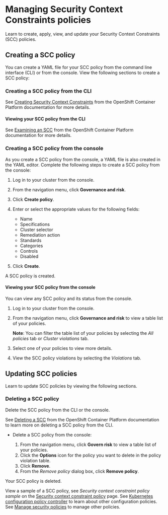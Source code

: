 # Managing Security Context Constraints policies

Learn to create, apply, view, and update your Security Context Constraints (SCC) policies.

## Creating a SCC policy 

You can create a YAML file for your SCC policy from the command line interface (CLI) or from the console. View the following sections to create a SCC policy:

### Creating a SCC policy from the CLI

See [Creating Security Context Constraints](https://docs.openshift.com/container-platform/4.3/authentication/managing-security-context-constraints.html#security-context-constraints-creating_configuring-internal-oauth) from the OpenShift Container Platform documentation for more details.

#### Viewing your SCC policy from the CLI

See [Examining an SCC](https://docs.openshift.com/container-platform/4.3/authentication/managing-security-context-constraints.html#examining-a-security-context-constraints-object_configuring-internal-oauth) from the OpenShift Container Platform documentation for more details.

### Creating a SCC policy from the console

As you create a SCC policy from the console, a YAML file is also created in the YAML editor. Complete the following steps to create a SCC policy from the console:

1. Log in to your cluster from the console.
2. From the navigation menu, click **Governance and risk**.
3. Click **Create policy**.
4. Enter or select the appropriate values for the following fields:
   * Name
   * Specifications
   * Cluster selector
   * Remediation action
   * Standards
   * Categories
   * Controls
   * Disabled

5. Click **Create**.

A SCC policy is created.

#### Viewing your SCC policy from the console

You can view any SCC policy and its status from the console.

1. Log in to your cluster from the console.
2. From the navigation menu, click **Governance and risk** to view a table list of your policies.
   
   **Note**: You can filter the table list of your policies by selecting the _All policies_ tab or _Cluster violations_ tab.

4. Select one of your policies to view more details.
5. View the SCC policy violations by selecting the _Violations_ tab.

## Updating SCC policies

Learn to update SCC policies by viewing the following sections. 

### Deleting a SCC policy

Delete the SCC policy from the CLI or the console. 

See [Deleting a SCC](https://docs.openshift.com/container-platform/4.3/authentication/managing-security-context-constraints.html#deleting-security-context-constraints_configuring-internal-oauth) from the OpenShift Container Platform documentation to learn more on deleting a SCC policy from the CLI.

* Delete a SCC policy from the console:

  1. From the navigation menu, click **Govern risk** to view a table list of your policies.
  2. Click the **Options** icon for the policy you want to delete in the policy violation table.
  3. Click **Remove**.
  4. From the _Remove policy_ dialog box, click **Remove policy**.

Your SCC policy is deleted.

View a sample of a SCC policy, see _Security context constraint policy sample_ on the [Security context constraint policy](create_scc_policy.md) page. See [Kubernetes configuration policy controller](config_policy_ctrl.md) to learn about other configuration policies. See [Manage security policies](manage_policy_overview.md) to manage other policies.
